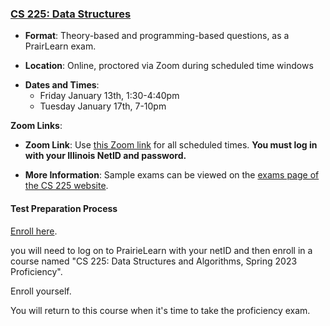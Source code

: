 <!--
7/6/2018 -- waf@illinois.edu
- Initial update.
-->

### <a name="CS225" class="anchor"></a>[CS 225: Data Structures](https://courses.engr.illinois.edu/cs225/)

* **Format**: Theory-based and programming-based questions, as a PrairLearn exam.
<!--- -->
* **Location**: Online, proctored via Zoom during scheduled time windows
<!--- -->
* **Dates and Times**:
    * Friday January 13th, 1:30-4:40pm
    * Tuesday January 17th, 7-10pm
<!--- -->

**Zoom Links**: 
<!--- -->
* **Zoom Link**: Use [this Zoom link](https://illinois.zoom.us/j/84542634323?pwd=b2lnS2UrWi96a2dDR3Bhc3NWdTJMZz09) for all scheduled times.
**You must log in with your Illinois NetID and password.** 
<!--- -->
* **More Information**: Sample exams can be viewed on the [exams page of the CS 225 website](https://courses.engr.illinois.edu/cs225/sp2018//exams/#practice-exams).

#### Test Preparation Process

[Enroll here](https://prairielearn.engr.illinois.edu/pl/enroll).
<!--- -->
you will need to log on to PrairieLearn with your netID and then enroll in a
course named "CS 225: Data Structures and Algorithms, Spring 2023 Proficiency".
<!--- -->
Enroll yourself.
<!--- -->
You will return to this course when it's time to take the proficiency
exam.

